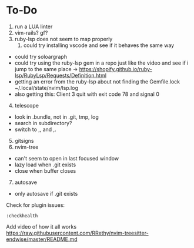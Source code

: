 # To-Do

1. run a LUA linter
2. vim-rails? gf?
3. ruby-lsp does not seem to map properly
    1. could try installing vscode and see if it behaves the same way
 - could try soloargraph
 - could try using the ruby-lsp gem in a repo just like the video and see if i jump to the same place -> https://shopify.github.io/ruby-lsp/RubyLsp/Requests/Definition.html
 - getting an error from the ruby-lsp about not finding the Gemfile.lock ~/.local/state/nvim/lsp.log
 - also getting this: Client 3 quit with exit code 78 and signal 0
4. telescope
 - look in .bundle, not in .git, tmp, log
 - search in subdirectory?
 - switch to ,, and ,.
5. gitsigns
6. nvim-tree
 - can't seem to open in last focused window
 - lazy load when .git exists
 - close when buffer closes
7. autosave
 - only autosave if .git exists

Check for plugin issues:
```
:checkhealth
```

Add video of how it all works
https://raw.githubusercontent.com/RRethy/nvim-treesitter-endwise/master/README.md
